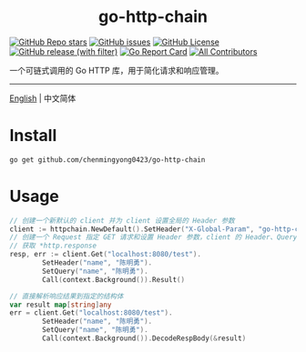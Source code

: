 <h1 align="center">
  go-http-chain
</h1>

[![GitHub Repo stars](https://img.shields.io/github/stars/chenmingyong0423/go-http-chain)](https://github.com/chenmingyong0423/go-http-chain/stargazers)
[![GitHub issues](https://img.shields.io/github/issues/chenmingyong0423/go-http-chain)](https://github.com/chenmingyong0423/go-http-chain/issues)
[![GitHub License](https://img.shields.io/github/license/chenmingyong0423/go-http-chain)](https://github.com/chenmingyong0423/go-http-chain/blob/main/LICENSE)
[![GitHub release (with filter)](https://img.shields.io/github/v/release/chenmingyong0423/go-http-chain)](https://github.com/chenmingyong0423/go-http-chain)
[![Go Report Card](https://goreportcard.com/badge/github.com/chenmingyong0423/go-http-chain)](https://goreportcard.com/report/github.com/chenmingyong0423/go-http-chain)
[![All Contributors](https://img.shields.io/badge/all_contributors-1-orange.svg?style=flat-square)](#contributors-)

一个可链式调用的 Go HTTP 库，用于简化请求和响应管理。

---

[English](./README.md) | 中文简体

# Install
```bash
go get github.com/chenmingyong0423/go-http-chain
```
# Usage
```go
// 创建一个新默认的 client 并为 client 设置全局的 Header 参数
client := httpchain.NewDefault().SetHeader("X-Global-Param", "go-http-chain")
// 创建一个 Request 指定 GET 请求和设置 Header 参数，client 的 Header、Query 参数也会传入到该 Request
// 获取 *http.response
resp, err := client.Get("localhost:8080/test").
		SetHeader("name", "陈明勇").
		SetQuery("name", "陈明勇").
		Call(context.Background()).Result()

// 直接解析响应结果到指定的结构体
var result map[string]any
err = client.Get("localhost:8080/test").
		SetHeader("name", "陈明勇").
		SetQuery("name", "陈明勇").
		Call(context.Background()).DecodeRespBody(&result)
```
